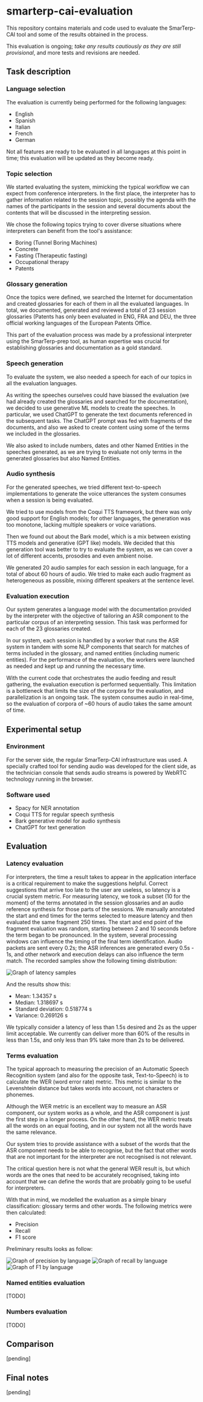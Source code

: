 # smarterp-cai-evaluation

This repository contains materials and code used to evaluate the SmarTerp-CAI tool and some of the results obtained in the process.

This evaluation is ongoing; *take any results cautiously as they are still provisional*, and more tests and revisions are needed. 


## Task description
### Language selection

The evaluation is currently being performed for the following languages:
- English
- Spanish
- Italian
- French
- German

Not all features are ready to be evaluated in all languages at this point in time; this evaluation will be updated as they become ready.

### Topic selection
We started evaluating the system, mimicking the typical workflow we can expect from conference interpreters. In the first place, the interpreter has to gather information related to the session topic, possibly the agenda with the names of the participants in the session and several documents about the contents that will be discussed in the interpreting session.

We chose the following topics trying to cover diverse situations where interpreters can benefit from the tool's assistance:
- Boring (Tunnel Boring Machines)
- Concrete
- Fasting (Therapeutic fasting)
- Occupational therapy
- Patents

### Glossary generation
Once the topics were defined, we searched the Internet for documentation and created glossaries for each of them in all the evaluated languages. In total, we documented, generated and reviewed a total of 23 session glossaries (Patents has only been evaluated in ENG, FRA and DEU, the three official working languages of the European Patents Office. 

This part of the evaluation process was made by a professional interpreter using the SmarTerp-prep tool, as human expertise was crucial for establishing glossaries and documentation as a gold standard.

### Speech generation
To evaluate the system, we also needed a speech for each of our topics in all the evaluation languages. 

As writing the speeches ourselves could have biassed the evaluation (we had already created the glossaries and searched for the documentation), we decided to use generative ML models to create the speeches. In particular, we used ChatGPT to generate the text documents referenced in the subsequent tasks. The ChatGPT prompt was fed with fragments of the documents, and also we asked to create content using some of the terms we included in the glossaries. 

We also asked to include numbers, dates and other Named Entities in the speeches generated, as we are trying to evaluate not only terms in the generated glossaries but also Named Entities.

### Audio synthesis
For the generated speeches, we tried different text-to-speech implementations to generate the voice utterances the system consumes when a session is being evaluated.

We tried to use models from the Coqui TTS framework, but there was only good support for English models; for other languages, the generation was too monotone, lacking multiple speakers or voice variations.

Then we found out about the Bark model, which is a mix between existing TTS models and generative (GPT like) models. We decided that this generation tool was better to try to evaluate the system, as we can cover a lot of different accents, prosodies and even ambient noise. 

We generated 20 audio samples for each session in each language, for a total of about 60 hours of audio. We tried to make each audio fragment as heterogeneous as possible, mixing different speakers at the sentence level.

### Evaluation execution
Our system generates a language model with the documentation provided by the interpreter with the objective of tailoring an ASR component to the particular corpus of an interpreting session. This task was performed for each of the 23 glossaries created.

In our system, each session is handled by a worker that runs the ASR system in tandem with some NLP components that search for matches of terms included in the glossary, and named entities (including numeric entities). For the performance of the evaluation, the workers were launched as needed and kept up and running the necessary time.

With the current code that orchestrates the audio feeding and result gathering, the evaluation execution is performed sequentially. This limitation is a bottleneck that limits the size of the corpora for the evaluation, and parallelization is an ongoing task. The system consumes audio in real-time, so the evaluation of corpora of ~60 hours of audio takes the same amount of time.

## Experimental setup
### Environment
For the server side, the regular SmarTerp-CAI infrastructure was used. A specially crafted tool for sending audio was developed for the client side, as the technician console that sends audio streams is powered by WebRTC technology running in the browser.

### Software used
- Spacy for NER annotation
- Coqui TTS for regular speech synthesis
- Bark generative model for audio synthesis
- ChatGPT for text generation

## Evaluation

### Latency evaluation
For interpreters, the time a result takes to appear in the application interface is a critical requirement to make the suggestions helpful. Correct suggestions that arrive too late to the user are useless, so latency is a crucial system metric.
For measuring latency, we took a subset (10 for the moment) of the terms annotated in the session glossaries and an audio reference synthesis for those parts of the sessions. 
We manually annotated the start and end times for the terms selected to measure latency and then evaluated the same fragment 250 times. The start and end point of the fragment evaluation was random, starting between 2 and 10 seconds before the term began to be pronounced. 
In the system, several processing windows can influence the timing of the final term identification. Audio packets are sent every 0.2s; the ASR inferences are generated every 0.5s - 1s, and other network and execution delays can also influence the term match.
The recorded samples show the following timing distribution:

![Graph of latency samples](https://github.com/stmDAO/smarterp-cai-evaluation/blob/main/misc/readme/latency_eval_2500.png)

And the results show this:
- Mean: 1.34357 s
- Median: 1.318697 s
- Standard deviation: 0.518774 s
- Variance: 0.269126 s

We typically consider a latency of less than 1.5s desired and 2s as the upper limit acceptable. We currently can deliver more than 60% of the results in less than 1.5s, and only less than 9% take more than 2s to be delivered.

### Terms evaluation
The typical approach to measuring the precision of an Automatic Speech Recognition system (and also for the opposite task, Text-to-Speech) is to calculate the WER (word error rate) metric. This metric is similar to the Levenshtein distance but takes words into account, not characters or phonemes.

Although the WER metric is an excellent way to measure an ASR component, our system works as a whole, and the ASR component is just the first step in a longer process. On the other hand, the WER metric treats all the words on an equal footing, and in our system not all the words have the same relevance. 

Our system tries to provide assistance with a subset of the words that the ASR component needs to be able to recognise, but the fact that other words that are not important for the interpreter are not recognised is not relevant. 

The critical question here is not what the general WER result is, but which words are the ones that need to be accurately recognised, taking into account that we can define the words that are probably going to be useful for interpreters. 

With that in mind, we modelled the evaluation as a simple binary classification: glossary terms and other words. The following metrics were then calculated: 
- Precision
- Recall
- F1 score

Preliminary results looks as follow:

![Graph of precision by language](https://github.com/stmDAO/smarterp-cai-evaluation/blob/main/misc/readme/precision_eval_langs.png)
![Graph of recall by language](https://github.com/stmDAO/smarterp-cai-evaluation/blob/main/misc/readme/recall_eval_langs.png)
![Graph of F1 by language](https://github.com/stmDAO/smarterp-cai-evaluation/blob/main/misc/readme/f1_eval_langs.png)

### Named entities evaluation
[TODO]

### Numbers evaluation
[TODO]

## Comparison
[pending]

## Final notes
[pending]
